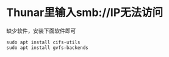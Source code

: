 # Thunar里输入smb://IP无法访问

缺少软件，安装下面软件即可

```shell
sudo apt install cifs-utils
sudo apt install gvfs-backends
```
